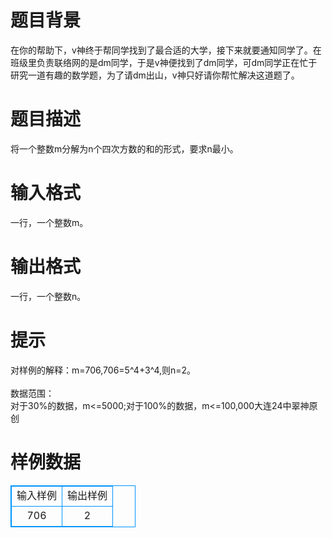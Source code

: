 # 

 
 # 题目背景 
在你的帮助下，v神终于帮同学找到了最合适的大学，接下来就要通知同学了。在班级里负责联络网的是dm同学，于是v神便找到了dm同学，可dm同学正在忙于研究一道有趣的数学题，为了请dm出山，v神只好请你帮忙解决这道题了。 

 
 # 题目描述 
将一个整数m分解为n个四次方数的和的形式，要求n最小。 

 
 # 输入格式 
一行，一个整数m。 

 
 # 输出格式 
一行，一个整数n。 

 
 # 提示 
对样例的解释：m=706,706=5^4+3^4,则n=2。<BR><BR>数据范围：<BR>对于30%的数据，m&lt;=5000;对于100%的数据，m&lt;=100,000大连24中翠神原创 
# 样例数据
<style>
        table,table tr th, table tr td { border:1px solid #0094ff; }
        table { width: 200px; min-height: 25px; line-height: 25px; text-align: center; border-collapse: collapse;}   
    </style>
<table>
	<tr>
		<td>输入样例</td>
		<td>输出样例</td>
	</tr>
<tr><td>706</td><td>2</td></tr></table>
